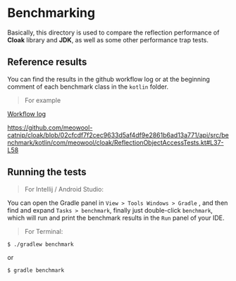 # Benchmarking

Basically, this directory is used to compare the reflection performance of **Cloak** library and **JDK**, as well as some other performance trap tests.



## Reference results

You can find the results in the github workflow log or at the beginning comment of each benchmark class in the `kotlin` folder.

> For example

[Workflow log](https://github.com/meowool-catnip/cloak/runs/5175118885?check_suite_focus=true#step:4:562)

https://github.com/meowool-catnip/cloak/blob/02cfcdf7f2cec9633d5af4df9e2861b6ad13a771/api/src/benchmark/kotlin/com/meowool/cloak/ReflectionObjectAccessTests.kt#L37-L58


## Running the tests

> For Intellij / Android Studio:

You can open the Gradle panel in `View > Tools Windows > Gradle` , and then find and expand `Tasks > benchmark`, finally just double-click `benchmark`, which will run and print the benchmark results in the `Run` panel of your IDE.

> For Terminal:

```bash
$ ./gradlew benchmark
```

or

```bash
$ gradle benchmark
```

